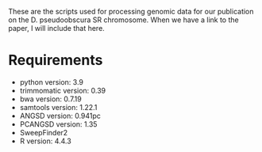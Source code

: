 These are the scripts used for processing genomic data for our publication on the D. pseudoobscura SR chromosome. When we have a link to the paper, I will include that here.

# Requirements
* python version: 3.9
* trimmomatic version: 0.39
* bwa version: 0.7.19
* samtools version: 1.22.1
* ANGSD version: 0.941pc
* PCANGSD version: 1.35
* SweepFinder2
* R version: 4.4.3
